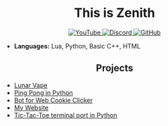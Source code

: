 <h1 align='center'>
  This is Zenith
</h1>

<p align='center'>
  <a href="https://www.youtube.com/channel/UC9foxUyYh3muQsU1fvnKKOQ">
    <img src="https://img.shields.io/badge/-YouTube-FF0000?style=flat-square&logo=youtube&logoColor=white" alt="YouTube">
  </a>
  <a href="https://discord.com/users/1161528840506585209">
    <img src="https://img.shields.io/badge/-Discord-7289DA?style=flat-square&logo=discord&logoColor=white" alt="Discord">
  </a>
  <a href="https://github.com/AtTheZenith">
    <img src="https://img.shields.io/badge/-GitHub-333?style=flat-square&logo=github&logoColor=white" alt="GitHub">
  </a>
</p>

- **Languages:** Lua, Python, Basic C++, HTML

<h2 align='center'>
  Projects
</h2>

- [Lunar Vape](https://github.com/AtTheZenith/LunarVape)
- [Ping Pong in Python](https://github.com/AtTheZenith/ping-pong)
- [Bot for Web Cookie Clicker](https://github.com/AtTheZenith/ccwebbot)
- [My Website](https://github.com/AtTheZenith/atthezenith.github.io)
- [Tic-Tac-Toe terminal port in Python](https://github.com/AtTheZenith/tic-tac-toe)
